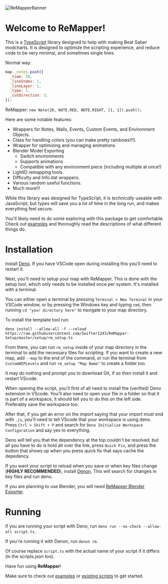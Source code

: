 ![ReMapperBanner](https://user-images.githubusercontent.com/86539501/184691427-0e8853fc-878a-4c0b-b976-970f7dac8818.png)

# Welcome to ReMapper!

This is a [TypeScript](https://www.typescriptlang.org/) library designed to help with making Beat Saber modcharts. It is designed to optimize the scripting experience, and reduce code to be very minimal, and sometimes single lines.

Normal way:

```js
map._notes.push({
  _time: 20,
  _lineIndex: 1,
  _lineLayer: 1,
  _type: 1,
  _cutDirection: 3,
});
```

ReMapper: `new Note(20, NOTE.RED, NOTE.RIGHT, [1, 1]).push();`

Here are some notable features:

- Wrappers for Notes, Walls, Events, Custom Events, and Environment Objects.
- Class for handling colors (you can make pretty rainbows!!!).
- Wrapper for optimizing and managing animations.
- Blender Model Exporting
  - Switch environments
  - Supports animations
  - Compatible with any environment piece (including multiple at once!)
- LightID remapping tools.
- Difficulty and Info.dat wrappers.
- Various random useful functions.
- Much more!!!

While this library was designed for TypeScript, it is _technically_ useable with
JavaScript, but types will save you a lot of time in the long run, and makes
everything feel secure.

You'll likely need to do some exploring with this package to get comfortable.
Check out
[examples](https://github.com/Swifter1243/ReMapper/blob/master/examples.md) and
thoroughly read the descriptions of what different things do.

# Installation

Install [Deno](https://deno.land/). If you have VSCode open during installing this you'll need to restart it.

Next, you'll need to setup your map with ReMapper. This is done with the setup tool, which only needs to be installed once per system. It's installed with a terminal.

You can either open a terminal by pressing `Terminal > New Terminal` in your
VSCode window, or by pressing the Windows key and typing `cmd`, then running
`cd "your directory here"` to navigate to your map directory.

To install the template tool run:
```
deno install --allow-all -f --reload https://raw.githubusercontent.com/Swifter1243/ReMapper-Setup/master/setup/rm_setup.ts
```

From there, you can run `rm_setup` inside of your map directory in the terminal to add the
necessary files for scripting. If you want to create a new map, add `--map` to
the end of the command, or run the terminal from `CustomWIPLevels` and run
`rm_setup "Map Name"` to create a folder too.

It may do nothing and prompt you to download Git, if so then install it and restart VScode.

When opening the script, you'll first of all need to install the (verified) Deno extension in VScode. You'll also need to open your file in a folder so that it is part of a workspace, it should tell you to do this on the left side. Preferably save the workspace too.

After that, if you get an error on the import saying that your import must end with `.js`, you'll need to tell VScode that your workspace is using deno. Press `Ctrl + Shift + P` and search for `Deno Initialize Workspace Configuration` and say yes to everything.

Deno will tell you that the dependency at the top couldn't be resolved, but all you have to do is hold alt over the link, press `Quick Fix`, and press the button that shows up when you press quick fix that says cache the depedency.

If you want your script to reload when you save or when key files change
(**HIGHLY RECOMMENDED**), install [Denon](https://github.com/denosaurs/denon#denoland). This will
search for changes in key files and run deno.

If you are planning to use Blender, you will need
[ReMapper Blender Exporter](https://github.com/Swifter1243/ReMapper-Blender-Exporter).

# Running

If you are running your script with Deno, run
`deno run --no-check --allow-all script.ts`.

If you're running it with Denon, run `denon rm`.

Of course replace `script.ts` with the actual name of your script if it differs
(in the scripts.json too).

Have fun using **ReMapper**!

Make sure to check out [examples](https://github.com/Swifter1243/ReMapper/blob/master/examples.md) or [existing scripts](https://github.com/Swifter1243/MapScripts/tree/main/ReMapper) to get started.
